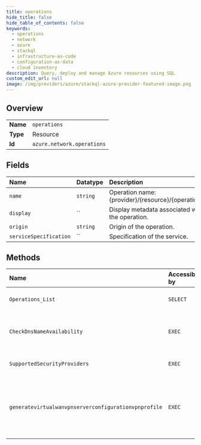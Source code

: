 ```yaml
---
title: operations
hide_title: false
hide_table_of_contents: false
keywords:
  - operations
  - network
  - azure    
  - stackql
  - infrastructure-as-code
  - configuration-as-data
  - cloud inventory
description: Query, deploy and manage Azure resources using SQL
custom_edit_url: null
image: /img/providers/azure/stackql-azure-provider-featured-image.png
---
```

  
    

## Overview
<table><tbody>
<tr><td><b>Name</b></td><td><code>operations</code></td></tr>
<tr><td><b>Type</b></td><td>Resource</td></tr>
<tr><td><b>Id</b></td><td><code>azure.network.operations</code></td></tr>
</tbody></table>

## Fields
| Name | Datatype | Description |
|:-----|:---------|:------------|
| `name` | `string` | Operation name: {provider}/{resource}/{operation}. |
| `display` | `` | Display metadata associated with the operation. |
| `origin` | `string` | Origin of the operation. |
| `serviceSpecification` | `` | Specification of the service. |
## Methods
| Name | Accessible by | Required Params | Description |
|:-----|:--------------|:----------------|:------------|
| `Operations_List` | `SELECT` |  | Lists all of the available Network Rest API operations. |
| `CheckDnsNameAvailability` | `EXEC` | `domainNameLabel, location, subscriptionId` | Checks whether a domain name in the cloudapp.azure.com zone is available for use. |
| `SupportedSecurityProviders` | `EXEC` | `resourceGroupName, subscriptionId, virtualWANName` | Gives the supported security providers for the virtual wan. |
| `generatevirtualwanvpnserverconfigurationvpnprofile` | `EXEC` | `resourceGroupName, subscriptionId, virtualWANName` | Generates a unique VPN profile for P2S clients for VirtualWan and associated VpnServerConfiguration combination in the specified resource group. |
